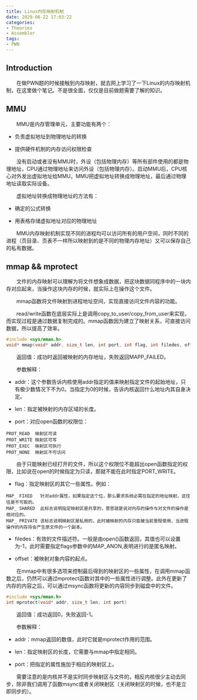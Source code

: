 ```yaml
---
title: Linux内存映射机制
date: 2020-06-22 17:03:22
categories:
- Theories
- Assembler
tags:
- PWN
---
```

## Introduction

&emsp;&emsp;在做PWN题的时候接触到内存映射，就去网上学习了一下Linux的内存映射机制，在这里做个笔记。不是很全面，仅仅是目前做题需要了解的知识。

<!-- more -->

## MMU

&emsp;&emsp;MMU是内存管理单元，主要功能有两个：

* 负责虚拟地址到物理地址的转换

* 提供硬件机制的内存访问权限检查

&emsp;&emsp;没有启动或者没有MMU时，外设（包括物理内存）等所有部件使用的都是物理地址，CPU通过物理地址来访问外设（包括物理内存）。启动MMU后，CPU核心对外发出虚拟地址给MMU，MMU把虚拟地址转换成物理地址，最后通过物理地址读取实际设备。

&emsp;&emsp;虚拟地址转换成物理地址的方法有：

* 确定的公式转换

* 用表格存储虚拟地址对应的物理地址

&emsp;&emsp;MMU内存映射机制实现不同的进程均可以访问所有的用户空间，同时不同的进程（页目录、页表不一样所以映射到的是不同的物理内存地址）又可以保存自己的私有数据。

## mmap && mprotect

&emsp;&emsp;文件的内存映射可以理解为将文件想象成数据，把这块数据同程序中的一块内存对应起来，当操作这块内存的时候，就实际上在操作这个文件。

&emsp;&emsp;mmap函数将文件映射到进程地址空间，实现直接访问文件内容的功能。

&emsp;&emsp;read/write函数在底层实际上是调用copy_to_user/copy_from_user来实现，而实现过程是通过数据复制完成的。mmap函数因为建立了映射关系，可直接访问数据，所以提高了效率。

```C
#include <sys/mman.h>
void* mmap(void* addr, size_t len, int port, int flag, int filedes, off_t offset）
```

&emsp;&emsp;返回值：成功时返回被映射的内存地址，失败返回MAPP_FAILED。

&emsp;&emsp;参数解释：

* addr：这个参数告诉内核使用addr指定的值来映射指定文件的起始地址，只有极少数情况下不为0。当指定为0的时候，告诉内核返回什么地址内其自身决定。

* len：指定被映射的内存区域的长度。

* port：对应open函数的权限位：

```Code
PROT_READ  映射区可读
PROT_WRITE 映射区可写
PROT_EXEC  映射区可执行
PROT_NONE  映射区不可访问
```

&emsp;&emsp;由于只能映射已经打开的文件，所以这个权限位不能超出open函数指定的权限，比如说在open的时候指定为只读，那就不能在此时指定PORT_WRITE。

* flag：指定映射区的其它一些属性。例如：

```Code
MAP_ FIXED   针对addr属性，如果指定这个位，那么要求系统必需在指定的地址映射，这往往是不可取的。
MAP_ SHARED  此标志说明指定映射区是共享的，意思就是说对内存的操作与对文件的操作是相对应的。
MAP_ PRIVATE 该标志说明映射区是私用的，此时被映射的内存只能被当前里程使用，当进程操作的内存将会产生原文件的一个副本。
```

* filedes：有效的文件描述符。一般是由open()函数返回，其值也可以设置为-1，此时需要指定flags参数中的MAP_ANON,表明进行的是匿名映射。

* offset：被映射对象内容的起点。

&emsp;&emsp;在mmap中有很多选项来控制最后得到的映射区的一些属性，在调用mmap函数之后，仍然可以通过mprotect函数对其中的一些属性进行调整。此外在更新了内存的内容之后，可以通过msync函数将更新的内容同步到磁盘中的文件。

```C
#include <sys/mman.h>
int mprotect(void* addr, size_t len, int port)
```

&emsp;&emsp;返回值：成功返回0，失败返回-1。

&emsp;&emsp;参数解释：

* addr：mmap返回的数值，此时它就是mprotect作用的范围。

* len：指定映射区的长度，它需要与mmap中指定相同。

* port：把指定的属性施加于相应的映射区上。

&emsp;&emsp;需要注意的是内核并不是实时同步映射区与文件的，相反内核很少主动去同步，除非我们调用了函数msync或者关闭映射区（关闭映射区的时候，也不是立即同步的）。